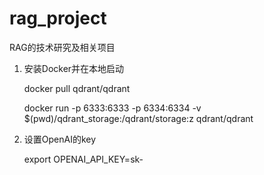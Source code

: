 # rag_project
RAG的技术研究及相关项目

1. 安装Docker并在本地启动
   
    docker pull qdrant/qdrant

    docker run -p 6333:6333 -p 6334:6334 -v $(pwd)/qdrant_storage:/qdrant/storage:z qdrant/qdrant

   
2. 设置OpenAI的key

    export OPENAI_API_KEY=sk-
